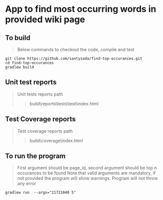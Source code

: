 # App to find most occurring words in provided wiki page  
## To build
> Below commands to checkout the code, compile and test

```console
git clone https://github.com/santysada/find-top-occurances.git
cd find-top-occurances
gradlew build
```
## Unit test reports
> Unit tests reports path
>> build\reports\tests\test\index.html

## Test Coverage reports
> Test coverage reports path
>> build\coverage\index.html

## To run the program
> First argument should be page_id, second argument should be top n occurances to be found
> Note that valid arguments are mandatory, if not provided the program will show warnings. Program will not throw any error

```console
gradlew run  --args="21721040 5" 
```

